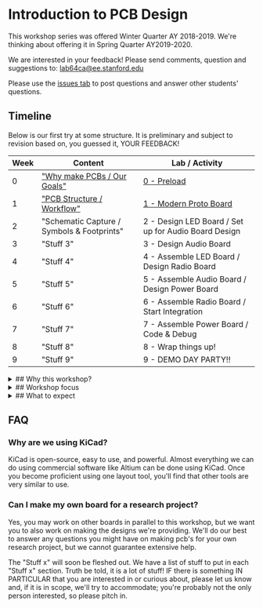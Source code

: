 # Introduction to PCB Design
This workshop series was offered Winter Quarter AY 2018-2019. We're thinking about offering it in Spring Quarter AY2019-2020.

We are interested in your feedback! Please send comments, question and suggestions to: lab64ca@ee.stanford.edu

Please use the [issues tab](../../issues) to post questions and answer other students' questions.

## Timeline
Below is our first try at some structure. It is preliminary and subject to revision based
on, you guessed it, YOUR FEEDBACK!

Week | Content | Lab / Activity
---- | ------- | -------------
0  | ["Why make PCBs / Our Goals"](/Week_0/Week_0_Content) | [0 - Preload](/Week_0/Week_0_Activity)
1  | ["PCB Structure / Workflow"](https://github.com/lab64makerspace/intro2PCBdesign/tree/master/Week_1/Week_1_Content) | [1 - Modern Proto Board](https://github.com/lab64makerspace/intro2PCBdesign/tree/master/Week_1/Week_1_Activity)
2  | "Schematic Capture / Symbols & Footprints" | 2 - Design LED Board / Set up for Audio Board Design
3  | "Stuff 3" | 3 - Design Audio Board
4  | "Stuff 4" | 4 - Assemble LED Board / Design Radio Board
5  | "Stuff 5" | 5 - Assemble Audio Board / Design Power Board
6  | "Stuff 6" | 6 - Assemble Radio Board / Start Integration
7  | "Stuff 7" | 7 - Assemble Power Board / Code & Debug
8  | "Stuff 8" | 8 - Wrap things up!
9  | "Stuff 9" | 9 - DEMO DAY PARTY!!

<details>
  <summary>## Why this workshop?</summary>
Here at Stanford there are many folks that make printed circuit boards (PCBs) for a variety
of reasons. Many have expressed interest in learning more about how to design PCBs. Hopefully
this material will provide a route to a more solid background in PCB design for those just
starting out.
In working with folks that "know what they are doing" we see an abundance of trouble with
the mechanical aspects of PCB design. In many cases, holes don't line up, heatsinks interfere
with enclosures, wires and cables have inadequate service loop and ineffective strain relief.
One of the goals for this material is to give you, the PCB designer, the tools and insight
that will enable you to avoid many of these problems and stop "spinning boards" just to get
the basics correct.
</details>

<details>
  <summary>## Workshop focus</summary>
This is an **introductory** workshop. **No previous experience is required.** Since we will
emphasize basic connectivity, form, fit, and function it will be helpful (but **NOT REQUIRED**)
if you have some limited experience with a mechanical design program. Suitable programs
include SolidWorks, Fusion360, FreeCAD, or any similar program. SolidWorks and Fusion360
are available free of cost for students. Additionally, they are available on lab64 servers
and you can use them without needing to run a VM, etc. If you need help with this, please
contact the lab64 staff by sending an email to lab64ca@ee.stanford.edu
Many folks that "know what they are doing" want to jump straight to more advanced topics
such as microstrip design, integrated component design, etc. They want to do this before
mastering rudimentary things (e.g., board stack-up and materials). We will cover these and
other advanced topics in follow-on workshops (or you can actually take EE 251 and really
understand things!). THIS MATERIAL WILL GIVE YOU THE FOUNDATION FOR ADVANCED TOPICS.
To be clear, we all know that, in reality, we are working with electro-magnetic fields and
their propagation, but we are going to to use the "lumped element" approximation for these
discussions.
</details>

<details>
  <summary>## What to expect</summary>
### What is the required time commitment?
We have often been asked about the expected time commitment; how many hours per week will
be needed. As always, the answer is it *depends*. For an experienced PCB designer, the labs
may only require a few (3-4) hours per week. But the target audience is **NOT** experienced
designers, so we estimate that the amount of time required will be between 5 - 10 hours per
week. And it may be uneven depending on your background.
### Sending PCBs out for fabrication
The whole point of this workshop is to master the process of designing PCBs, so naturally
you will need to send boards out for fabrication, otherwise how will you know how you are
doing? So we will et the expectation that you will send out "on average" **ONE BOARD PER
WEEK**.
### How will this work?
You will get either complete schematics or almost complete schematics. YOU WILL NOT BE DOING
CIRCUIT DESIGN OR SIMULATION FOR THIS WORKSHOP. You will then do all the PCB mechanical
design, layout, file generation, etc. required to send that week's board out for fabrication.
You will also be expected to learn to assemble and debug the boards you have designed.
### Why is this so free-form?
Because this is the first time we have offered this workshop we are not sure of all the
details. A lot of what will happen will depend on YOU, the participant. We are trying
to make this as useful to you as possible! So **please** let us know when you have questions,
concerns, or comments so we can respond.
</details>

## FAQ

### Why are we using KiCad?
KiCad is open-source, easy to use, and powerful. Almost everything we can do using commercial software like Altium can be done using KiCad. Once you become proficient using one layout tool, you'll find that other tools are very similar to use.

### Can I make my own board for a research project?
Yes, you may work on other boards in parallel to this workshop, but we want you to also work on making the designs we're providing. We'll do our best to answer any questions you might have on making pcb's for your own research project, but we cannot guarantee extensive help.



The "Stuff x" will soon be fleshed out. We have a list of stuff to put in each "Stuff x"
section. Truth be told, it is a lot of stuff! IF there is something IN PARTICULAR that you
are interested in or curious about, please let us know and, if it is in scope, we'll try
to accommodate; you're probably not the only person interested, so please pitch in.
